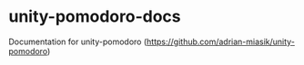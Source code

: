 # unity-pomodoro-docs
Documentation for unity-pomodoro (https://github.com/adrian-miasik/unity-pomodoro)
